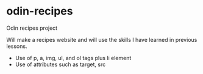# odin-recipes
Odin recipes project

Will make a recipes website and will use the skills I have learned in previous lessons.

* Use of p, a, img, ul, and ol tags plus li element
* Use of attributes such as target, src